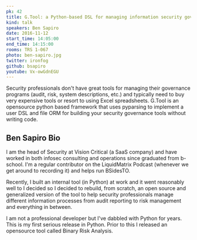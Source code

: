 ```yaml
---
pk: 42
title: G.Tool: a Python-based DSL for managing information security governance information
kind: talk
speakers: Ben Sapiro
date: 2016-11-12
start_time: 14:05:00
end_time: 14:15:00
rooms: TRS 1-067
photo: ben-sapiro.jpg
twitter: ironfog
github: bsapiro
youtube: Vx-owGdnEGU
---
```


Security professionals don't have great tools for managing their governance programs (audit, risk, system descriptions, etc.) and typically need to buy very expensive tools or resort to using Excel spreadsheets. G.Tool is an opensource python based framework that uses pyparsing to implement a user DSL and file ORM for building your security governance tools without writing code. 

## Ben Sapiro Bio

I am the head of Security at Vision Critical (a SaaS company) and have worked in both infosec consulting and operations since graduated from b-school. I'm a regular contributor on the LiquidMatrix Podcast (whenever we get around to recording it) and helps run BSidesTO.

Recently, I built an internal tool (in Python) at work and it went reasonably well to I decided so I decided to rebuild, from scratch, an open source and generalized version of the tool to help security professionals manage different information processes from audit reporting to risk management and everything in between. 

I am not a professional developer but I've dabbled with Python for years. This is my first serious release in Python. Prior to this I released an opensource tool called Binary Risk Analysis.
